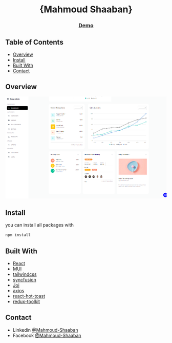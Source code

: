 <!-- Please update value in the {}  -->

<h1 align="center">{Mahmoud Shaaban}</h1>

<div align="center">
  <h3>
    <a href="https://github.com/mahmoudzin/dwaa-admin">
      Demo
    </a>
  </h3>
</div>

<!-- TABLE OF CONTENTS -->

## Table of Contents
 
- [Overview](#overview)
- [Install](#install)
- [Built With](#built-with)
- [Contact](#contact)

<!-- OVERVIEW -->

## Overview


![screenshot](https://github.com/mahmoudzin/dwaa-admin/blob/masterbranch/main.png)

## Install

you can install all packages with 

```bash
npm install
```


## Built With

<!-- This section should list any major frameworks that you built your project using. Here are a few examples.-->

- [React](https://reactjs.org/)
- [MUI](https://mui.com/)
- [tailwindcss](https://tailwindcss.com/)
- [syncfusion](https://ej2.syncfusion.com/home/)
- [Joi](https://joi.dev/api/?v=17.8.1)
- [axios](https://axios-http.com/) 
- [react-hot-toast](https://react-hot-toast.com/)
- [redux-toolkit](https://redux-toolkit.js.org/)
 

## Contact

- Linkedin [@Mahmoud-Shaaban](https://www.linkedin.com/in/mahmoud-shaaban-5192b720a/)
- Facebook [@Mahmoud-Shaaban](https://www.facebook.com/mahmoud.shaaban.9066)

